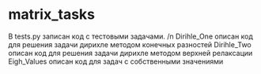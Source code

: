 # matrix_tasks

В tests.py записан код с тестовыми задачами. /n
Dirihle_One описан код для решения задачи дирихле методом конечных разностей
Dirihle_Two описан код для решения задачи дирихле методом верхней релаксации
Eigh_Values описан код для задач с собственными значениями
